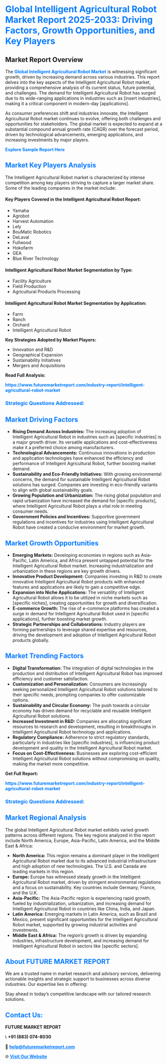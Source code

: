 <h1 style="color: #007BFF;">Global Intelligent Agricultural Robot Market Report 2025-2033: Driving Factors, Growth Opportunities, and Key Players</h1>

<section id="overview">
<h2>Market Report Overview</h2>
<p>The <a href="https://www.futuremarketreport.com/industry-report/intelligent-agricultural-robot-market" style="color: #007BFF; text-decoration: none;"><strong>Global Intelligent Agricultural Robot Market</strong></a> is witnessing significant growth, driven by increasing demand across various industries. This report delves into the key aspects of the Intelligent Agricultural Robot market, providing a comprehensive analysis of its current status, future potential, and challenges. The demand for Intelligent Agricultural Robot has surged due to its wide-ranging applications in industries such as [insert industries], making it a critical component in modern-day [applications].</p>
<p>As consumer preferences shift and industries innovate, the Intelligent Agricultural Robot market continues to evolve, offering both challenges and opportunities for stakeholders. The global market is expected to expand at a substantial compound annual growth rate (CAGR) over the forecast period, driven by technological advancements, emerging applications, and increasing investments by major players.</p>
</section>

<section id="overview">
<p><a href="https://www.futuremarketreport.com/request-sample/reportId=124501" style="color: #007BFF; text-decoration: none;"><strong>Explore Sample Report Here</strong></a></p>
</section>

<section id="key-players">
<h2 style="color: #007BFF;">Market Key Players Analysis</h2>
<p>The Intelligent Agricultural Robot market is characterized by intense competition among key players striving to capture a larger market share. Some of the leading companies in the market include:</p>
<h4>Key Players Covered in the Intelligent Agricultural Robot Report:</h4>
<ul><li>Yamaha</li><li>Agrobot</li><li>Harvest Automation</li><li>Lely</li><li>BouMatic Robotics</li><li>DeLaval</li><li>Fullwood</li><li>Hokofarm</li><li>GEA</li><li>Blue River Technology</li></ul>
<h4>Intelligent Agricultural Robot Market Segmentation by Type:</h4>
<ul><li>Facility Agriculture</li><li>Field Production</li><li>Agricultural Products Processing</li></ul>

<h4>Intelligent Agricultural Robot Market Segmentation by Application:</h4>
<ul><li>Farm</li><li>Ranch</li><li>Orchard</li><li>Intelligent Agricultural Robot</li></ul>
<p><strong>Key Strategies Adopted by Market Players:</strong></p>
<ul>
<li>Innovation and R&D</li>
<li>Geographical Expansion</li>
<li>Sustainability Initiatives</li>
<li>Mergers and Acquisitions</li>
</ul>
</section>

<section>
<p><strong>Read Full Analysis: </strong></p><a href="https://www.futuremarketreport.com/industry-report/intelligent-agricultural-robot-market" style="color: #007BFF; text-decoration: none;"><strong>https://www.futuremarketreport.com/industry-report/intelligent-agricultural-robot-market</strong></a>
<h3 style="color: #007BFF;">Strategic Questions Addressed:</h3>
</section>

<section id="driving-factors">
<h2 style="color: #007BFF;">Market Driving Factors</h2>
<ul>
<li><strong>Rising Demand Across Industries:</strong> The increasing adoption of Intelligent Agricultural Robot in industries such as [specific industries] is a major growth driver. Its versatile applications and cost-effectiveness make it a preferred choice among manufacturers.</li>
<li><strong>Technological Advancements:</strong> Continuous innovations in production and application technologies have enhanced the efficiency and performance of Intelligent Agricultural Robot, further boosting market demand.</li>
<li><strong>Sustainability and Eco-Friendly Initiatives:</strong> With growing environmental concerns, the demand for sustainable Intelligent Agricultural Robot solutions has surged. Companies are investing in eco-friendly variants to align with global sustainability goals.</li>
<li><strong>Growing Population and Urbanization:</strong> The rising global population and rapid urbanization have increased the demand for [specific products], where Intelligent Agricultural Robot plays a vital role in meeting consumer needs.</li>
<li><strong>Government Policies and Incentives:</strong> Supportive government regulations and incentives for industries using Intelligent Agricultural Robot have created a conducive environment for market growth.</li>
</ul>
</section>

<section id="growth-opportunities">
<h2 style="color: #007BFF;">Market Growth Opportunities</h2>
<ul>
<li><strong>Emerging Markets:</strong> Developing economies in regions such as Asia-Pacific, Latin America, and Africa present untapped potential for the Intelligent Agricultural Robot market. Increasing industrialization and urbanization in these regions are key growth drivers.</li>
<li><strong>Innovative Product Development:</strong> Companies investing in R&D to create innovative Intelligent Agricultural Robot products with enhanced features and applications are likely to gain a competitive edge.</li>
<li><strong>Expansion into Niche Applications:</strong> The versatility of Intelligent Agricultural Robot allows it to be utilized in niche markets such as [specific niches], creating opportunities for growth and diversification.</li>
<li><strong>E-commerce Growth:</strong> The rise of e-commerce platforms has created a surge in demand for Intelligent Agricultural Robot used in [specific applications], further boosting market growth.</li>
<li><strong>Strategic Partnerships and Collaborations:</strong> Industry players are forming partnerships to leverage shared expertise and resources, driving the development and adoption of Intelligent Agricultural Robot products globally.</li>
</ul>
</section>

<section id="trending-factors">
<h2 style="color: #007BFF;">Market Trending Factors</h2>
<ul>
<li><strong>Digital Transformation:</strong> The integration of digital technologies in the production and distribution of Intelligent Agricultural Robot has improved efficiency and customer satisfaction.</li>
<li><strong>Customization and Personalization:</strong> Consumers are increasingly seeking personalized Intelligent Agricultural Robot solutions tailored to their specific needs, prompting companies to offer customizable options.</li>
<li><strong>Sustainability and Circular Economy:</strong> The push towards a circular economy has driven demand for recyclable and reusable Intelligent Agricultural Robot solutions.</li>
<li><strong>Increased Investment in R&D:</strong> Companies are allocating significant resources to research and development, resulting in breakthroughs in Intelligent Agricultural Robot technology and applications.</li>
<li><strong>Regulatory Compliance:</strong> Adherence to strict regulatory standards, particularly in industries like [specific industries], is influencing product development and quality in the Intelligent Agricultural Robot market.</li>
<li><strong>Focus on Cost-Effectiveness:</strong> Businesses are exploring cost-efficient Intelligent Agricultural Robot solutions without compromising on quality, making the market more competitive.</li>
</ul>
</section>

<section>
<p><strong>Get Full Report: </strong></p><a href="https://www.futuremarketreport.com/industry-report/intelligent-agricultural-robot-market" style="color: #007BFF; text-decoration: none;"><strong>https://www.futuremarketreport.com/industry-report/intelligent-agricultural-robot-market</strong></a>
<h3 style="color: #007BFF;">Strategic Questions Addressed:</h3>
</section>


<section id="regional-analysis">
<h2 style="color: #007BFF;">Market Regional Analysis</h2>
<p>The global Intelligent Agricultural Robot market exhibits varied growth patterns across different regions. The key regions analyzed in this report include North America, Europe, Asia-Pacific, Latin America, and the Middle East & Africa:</p>
<ul>
<li><strong>North America:</strong> This region remains a dominant player in the Intelligent Agricultural Robot market due to its advanced industrial infrastructure and high adoption of new technologies. The U.S. and Canada are leading markets in this region.</li>
<li><strong>Europe:</strong> Europe has witnessed steady growth in the Intelligent Agricultural Robot market, driven by stringent environmental regulations and a focus on sustainability. Key countries include Germany, France, and the U.K.</li>
<li><strong>Asia-Pacific:</strong> The Asia-Pacific region is experiencing rapid growth, fueled by industrialization, urbanization, and increasing demand for Intelligent Agricultural Robot in countries like China, India, and Japan.</li>
<li><strong>Latin America:</strong> Emerging markets in Latin America, such as Brazil and Mexico, present significant opportunities for the Intelligent Agricultural Robot market, supported by growing industrial activities and investments.</li>
<li><strong>Middle East & Africa:</strong> The region’s growth is driven by expanding industries, infrastructure development, and increasing demand for Intelligent Agricultural Robot in sectors like [specific sectors].</li>
</ul>
</section>

<footer>
<h2 style="color: #007BFF;">About FUTURE MARKET REPORT</h2>
<p>We are a trusted name in market research and advisory services, delivering actionable insights and strategic support to businesses across diverse industries. Our expertise lies in offering:</p>

<p>Stay ahead in today’s competitive landscape with our tailored research solutions.</p>

<h2 style="color: #007BFF;">Contact Us:</h2>
<p><strong>FUTURE MARKET REPORT</strong></p>
<p>📞 <strong>+91 (883) 074-8030</strong></p>
<p>📧 <strong><a href="mailto:help@futuremarketreport.com" style="color: #007BFF;">help@futuremarketreport.com</a></strong></p>
<p>🌐 <strong><a href="https://www.futuremarketreport.com/" style="color: #007BFF;">Visit Our Website</a></strong></p>
</footer>